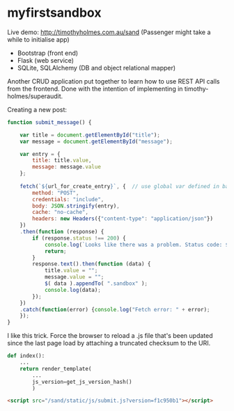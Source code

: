 # myfirstsandbox

Live demo: http://timothyholmes.com.au/sand (Passenger might take a while to initialise app)

- Bootstrap (front end)
- Flask (web service)
- SQLite, SQLAlchemy (DB and object relational mapper)

Another CRUD application put together to learn how to use REST API calls from the frontend. Done with the intention of implementing in timothy-holmes/superaudit.

Creating a new post:
```javascript
function submit_message() {

    var title = document.getElementById("title");
    var message = document.getElementById("message");

    var entry = {
        title: title.value,
        message: message.value
    };
    
    fetch(`${url_for_create_entry}`, {  // use global var defined in base.html
        method: "POST",
        credentials: "include",
        body: JSON.stringify(entry),
        cache: "no-cache",
        headers: new Headers({"content-type": "application/json"})
    })
    .then(function (response) {
        if (response.status !== 200) {
            console.log(`Looks like there was a problem. Status code: ${response.status}`);
            return;
        }
        response.text().then(function (data) {
            title.value = "";
            message.value = "";
            $( data ).appendTo( ".sandbox" );
            console.log(data);
        });
    })
    .catch(function(error) {console.log("Fetch error: " + error);
    });   
}
```

I like this trick. Force the browser to reload a .js file that's been updated since the last page load by attaching a truncated checksum to the URI.
```python
def index():
    ...
    return render_template(
        ...
        js_version=get_js_version_hash()
        )
```
```html
<script src="/sand/static/js/submit.js?version=f1c950b1"></script>
```
